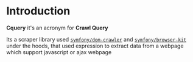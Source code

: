 # Introduction

**Cquery** it's an acronym for **Crawl Query**

Its a scraper library used [`symfony/dom-crawler`](https://github.com/symfony/dom-crawler) and [`symfony/browser-kit`](https://github.com/symfony/browser-kit) under the hoods, that used expression to extract data from a webpage which support javascript or ajax webpage
